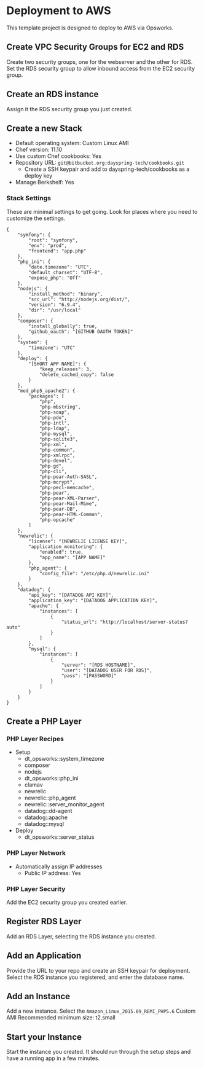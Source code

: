 # Deployment to AWS

This template project is designed to deploy to AWS via Opsworks.


## Create VPC Security Groups for EC2 and RDS
Create two security groups, one for the webserver and the other for RDS. Set the RDS security group to allow inbound access from the EC2 security group.


## Create an RDS instance
Assign it the RDS security group you just created.


## Create a new Stack
- Default operating system: Custom Linux AMI
- Chef version: 11.10
- Use custom Chef cookbooks: Yes
- Repository URL: `git@bitbucket.org:dayspring-tech/cookbooks.git`
    - Create a SSH keypair and add to dayspring-tech/cookbooks as a deploy key
- Manage Berkshelf: Yes

### Stack Settings
These are minimal settings to get going. Look for places where you need to customize the settings.
```
{
    "symfony": {
        "root": "symfony",
        "env": "prod",
        "frontend": "app.php"
    },
    "php_ini": {
        "date.timezone": "UTC",
        "default_charset": "UTF-8",
        "expose_php": "Off"
    },
    "nodejs": {
        "install_method": "binary",
        "src_url": "http://nodejs.org/dist/",
        "version": "6.9.4",
        "dir": "/usr/local"
    },
    "composer": {
        "install_globally": true,
        "github_oauth": "[GITHUB OAUTH TOKEN]"
    },
    "system": {
        "timezone": "UTC"
    },
    "deploy": {
        "[SHORT APP NAME]": {
            "keep_releases": 3,
            "delete_cached_copy": false
        }
    },
    "mod_php5_apache2": {
        "packages": [
            "php",
            "php-mbstring",
            "php-soap",
            "php-pdo",
            "php-intl",
            "php-ldap",
            "php-mysql",
            "php-sqlite3",
            "php-xml",
            "php-common",
            "php-xmlrpc",
            "php-devel",
            "php-gd",
            "php-cli",
            "php-pear-Auth-SASL",
            "php-mcrypt",
            "php-pecl-memcache",
            "php-pear",
            "php-pear-XML-Parser",
            "php-pear-Mail-Mime",
            "php-pear-DB",
            "php-pear-HTML-Common",
            "php-opcache"
        ]
    },
    "newrelic": {
        "license": "[NEWRELIC LICENSE KEY]",
        "application_monitoring": {
            "enabled": true,
            "app_name": "[APP NAME]"
        },
        "php_agent": {
            "config_file": "/etc/php.d/newrelic.ini"
        }
    },
    "datadog": {
        "api_key": "[DATADOG API KEY]",
        "application_key": "[DATADOG APPLICATION KEY]",
        "apache": {
            "instances": [
                {
                    "status_url": "http://localhost/server-status?auto"
                }
            ]
        },
        "mysql": {
            "instances": [
                {
                    "server": "[RDS HOSTNAME]",
                    "user": "[DATADOG USER FOR RDS]",
                    "pass": "[PASSWORD]"
                }
            ]
        }
    }
}
```


## Create a PHP Layer
### PHP Layer Recipes
- Setup
  - dt_opsworks::system_timezone
  - composer
  - nodejs
  - dt_opsworks::php_ini
  - clamav
  - newrelic
  - newrelic::php_agent
  - newrelic::server_monitor_agent
  - datadog::dd-agent
  - datadog::apache
  - datadog::mysql
- Deploy
  - dt_opsworks::server_status

### PHP Layer Network
- Automatically assign IP addresses
  - Public IP address: Yes

### PHP Layer Security
Add the EC2 security group you created earlier.


## Register RDS Layer
Add an RDS Layer, selecting the RDS instance you created.


## Add an Application
Provide the URL to your repo and create an SSH keypair for deployment. Select the RDS instance you registered, and enter the database name.


## Add an Instance
Add a new instance.
Select the `Amazon_Linux_2015.09_REMI_PHP5.6` Custom AMI
Recommended minimum size: t2.small


## Start your Instance
Start the instance you created. It should run through the setup steps and have a running app in a few minutes.